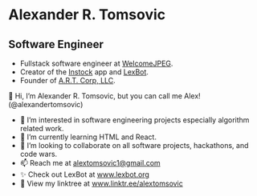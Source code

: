 # Alexander R. Tomsovic

## Software Engineer
- Fullstack software engineer at [WelcomeJPEG](https://welcomejpeg.com). 
- Creator of the [Instock](https://instockapp.org) app and [LexBot](https://lexbot.org).
- Founder of [A.R.T. Corp, LLC](https://alextomsovic1.wixsite.com/artcorp).




👋 Hi, I’m Alexander R. Tomsovic, but you can call me Alex! (@alexandertomsovic)
- 👀 I’m interested in software engineering projects especially algorithm related work. 
- 🌱 I’m currently learning HTML and React. 
- 💞️ I’m looking to collaborate on all software projects, hackathons, and code wars.
- 📫 Reach me at alextomsovic1@gmail.com
- ✨ Check out LexBot at www.lexbot.org 
- 👾 View my linktree at www.linktr.ee/alextomsovic


